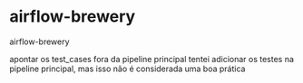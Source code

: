 # airflow-brewery
airflow-brewery


apontar os test_cases fora da pipeline principal
tentei adicionar os testes na pipeline principal, mas isso não é considerada uma
boa prática